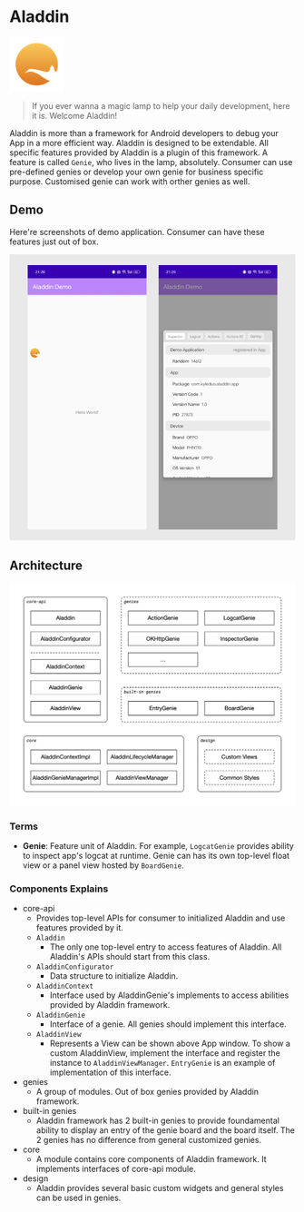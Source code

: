 # Aladdin

![icon](./img/icon_small.png)

> If you ever wanna a magic lamp to help your daily development, here it is. Welcome Aladdin!

Aladdin is more than a framework for Android developers to debug your App in a more efficient way. Aladdin is designed to be extendable. All specific features provided by Aladdin is a plugin of this framework. A feature is called `Genie`, who lives in the lamp, absolutely. Consumer can use pre-defined genies or develop your own genie for business specific purpose. Customised genie can work with orther genies as well.

## Demo

Here're screenshots of demo application. Consumer can have these features just out of box.

![demo screenshots](img/demo.png)

## Architecture

![architecture](img/architecture.png)

### Terms

- **Genie**: Feature unit of Aladdin. For example, `LogcatGenie` provides ability to inspect app's logcat at runtime. Genie can has its own top-level float view or a panel view hosted by `BoardGenie`.

### Components Explains

- core-api
  - Provides top-level APIs for consumer to initialized Aladdin and use features provided by it.
  - `Aladdin`
    - The only one top-level entry to access features of Aladdin. All Aladdin's APIs should start from this class.
  - `AladdinConfigurator`
    - Data structure to initialize Aladdin.
  - `AladdinContext`
    - Interface used by AladdinGenie's implements to access abilities provided by Aladdin framework.
  - `AladdinGenie`
    - Interface of a genie. All genies should implement this interface.
  - `AladdinView`
    - Represents a View can be shown above App window. To show a custom AladdinView, implement the interface and register the instance to `AladdinViewManager`. `EntryGenie` is an example of implementation of this interface.
- genies
  - A group of modules. Out of box genies provided by Aladdin framework.
- built-in genies
  - Aladdin framework has 2 built-in genies to provide foundamental ability to display an entry of the genie board and the board itself. The 2 genies has no difference from general customized genies.
- core
  - A module contains core components of Aladdin framework. It implements interfaces of core-api module.
- design
  - Aladdin provides several basic custom widgets and general styles can be used in genies.
